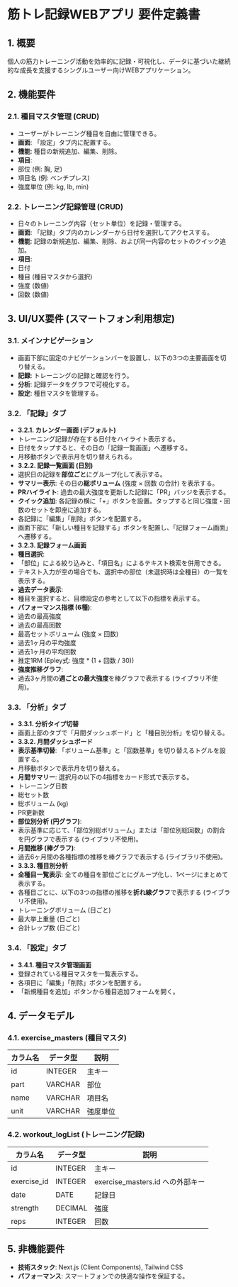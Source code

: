 # **筋トレ記録WEBアプリ 要件定義書**

## **1. 概要**

個人の筋力トレーニング活動を効率的に記録・可視化し、データに基づいた継続的な成長を支援するシングルユーザー向けWEBアプリケーション。

## **2. 機能要件**

### **2.1. 種目マスタ管理 (CRUD)**

- ユーザーがトレーニング種目を自由に管理できる。
- **画面**: 「設定」タブ内に配置する。
- **機能**: 種目の新規追加、編集、削除。
- **項目**:
- 部位 (例: 胸, 足)
- 項目名 (例: ベンチプレス)
- 強度単位 (例: kg, lb, min)

### **2.2. トレーニング記録管理 (CRUD)**

- 日々のトレーニング内容（セット単位）を記録・管理する。
- **画面**: 「記録」タブ内のカレンダーから日付を選択してアクセスする。
- **機能**: 記録の新規追加、編集、削除、および同一内容のセットのクイック追加。
- **項目**:
- 日付
- 種目 (種目マスタから選択)
- 強度 (数値)
- 回数 (数値)

## **3. UI/UX要件 (スマートフォン利用想定)**

### **3.1. メインナビゲーション**

- 画面下部に固定のナビゲーションバーを設置し、以下の3つの主要画面を切り替える。
- **記録**: トレーニングの記録と確認を行う。
- **分析**: 記録データをグラフで可視化する。
- **設定**: 種目マスタを管理する。

### **3.2. 「記録」タブ**

- **3.2.1. カレンダー画面 (デフォルト)**
- トレーニング記録が存在する日付をハイライト表示する。
- 日付をタップすると、その日の「記録一覧画面」へ遷移する。
- 月移動ボタンで表示月を切り替えられる。
- **3.2.2. 記録一覧画面 (日別)**
- 選択日の記録を**部位ごと**にグループ化して表示する。
- **サマリー表示**: その日の**総ボリューム** (強度 × 回数 の合計) を表示する。
- **PRハイライト**: 過去の最大強度を更新した記録に「PR」バッジを表示する。
- **クイック追加**: 各記録の横に「+」ボタンを設置。タップすると同じ強度・回数のセットを即座に追加する。
- 各記録に「編集」「削除」ボタンを配置する。
- 画面下部に「新しい種目を記録する」ボタンを配置し、「記録フォーム画面」へ遷移する。
- **3.2.3. 記録フォーム画面**
- **種目選択**:
- 「部位」による絞り込みと、「項目名」によるテキスト検索を併用できる。
- テキスト入力が空の場合でも、選択中の部位（未選択時は全種目）の一覧を表示する。
- **過去データ表示**:
- 種目を選択すると、目標設定の参考として以下の指標を表示する。
- **パフォーマンス指標 (6種)**:
- 過去の最高強度
- 過去の最高回数
- 最高セットボリューム (強度 × 回数)
- 過去1ヶ月の平均強度
- 過去1ヶ月の平均回数
- 推定1RM (Epley式: 強度 \* (1 + 回数 / 30))
- **強度推移グラフ**:
- 過去3ヶ月間の**週ごとの最大強度**を棒グラフで表示する (ライブラリ不使用)。

### **3.3. 「分析」タブ**

- **3.3.1. 分析タイプ切替**
- 画面上部のタブで「月間ダッシュボード」と「種目別分析」を切り替える。
- **3.3.2. 月間ダッシュボード**
- **表示基準切替**: 「ボリューム基準」と「回数基準」を切り替えるトグルを設置する。
- 月移動ボタンで表示月を切り替える。
- **月間サマリー**: 選択月の以下の4指標をカード形式で表示する。
- トレーニング日数
- 総セット数
- 総ボリューム (kg)
- PR更新数
- **部位別分析 (円グラフ)**:
- 表示基準に応じて、「部位別総ボリューム」または「部位別総回数」の割合を円グラフで表示する (ライブラリ不使用)。
- **月間推移 (棒グラフ)**:
- 過去6ヶ月間の各種指標の推移を棒グラフで表示する (ライブラリ不使用)。
- **3.3.3. 種目別分析**
- **全種目一覧表示**: 全ての種目を部位ごとにグループ化し、1ページにまとめて表示する。
- 各種目ごとに、以下の3つの指標の推移を**折れ線グラフ**で表示する (ライブラリ不使用)。
- トレーニングボリューム (日ごと)
- 最大挙上重量 (日ごと)
- 合計レップ数 (日ごと)

### **3.4. 「設定」タブ**

- **3.4.1. 種目マスタ管理画面**
- 登録されている種目マスタを一覧表示する。
- 各項目に「編集」「削除」ボタンを配置する。
- 「新規種目を追加」ボタンから種目追加フォームを開く。

## **4. データモデル**

### **4.1. exercise_masters (種目マスタ)**

| **カラム名** | **データ型** | **説明** |
| ------------ | ------------ | -------- |
| id           | INTEGER      | 主キー   |
| part         | VARCHAR      | 部位     |
| name         | VARCHAR      | 項目名   |
| unit         | VARCHAR      | 強度単位 |

### **4.2. workout_logList (トレーニング記録)**

| **カラム名** | **データ型** | **説明**                         |
| ------------ | ------------ | -------------------------------- |
| id           | INTEGER      | 主キー                           |
| exercise_id  | INTEGER      | exercise_masters.id への外部キー |
| date         | DATE         | 記録日                           |
| strength     | DECIMAL      | 強度                             |
| reps         | INTEGER      | 回数                             |

## **5. 非機能要件**

- **技術スタック**: Next.js (Client Components), Tailwind CSS
- **パフォーマンス**: スマートフォンでの快適な操作を保証する。
